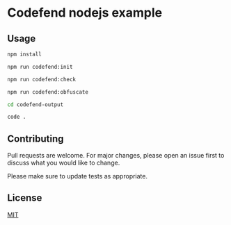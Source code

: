 # Codefend nodejs example

## Usage

```bash
npm install

npm run codefend:init

npm run codefend:check

npm run codefend:obfuscate

cd codefend-output

code .
```

## Contributing

Pull requests are welcome. For major changes, please open an issue first to discuss what you would like to change.

Please make sure to update tests as appropriate.

## License

[MIT](https://choosealicense.com/licenses/mit/)
